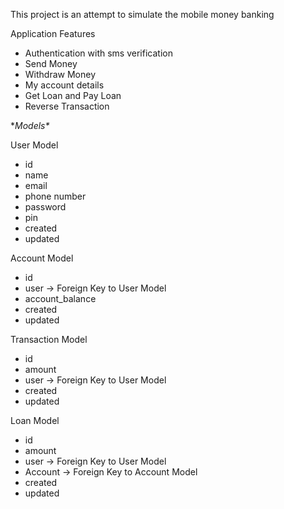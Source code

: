 This project is an attempt to simulate the mobile money banking

Application Features

* Authentication with sms verification
* Send Money
* Withdraw Money
* My account details
* Get Loan and Pay Loan
* Reverse Transaction


**Models\**

User Model

* id
* name
* email
* phone number
* password
* pin
* created
* updated


Account Model

* id
* user -> Foreign Key to User Model
* account_balance
* created
* updated

Transaction Model

* id
* amount
* user -> Foreign Key to User Model
* created
* updated

Loan Model

* id
* amount
* user -> Foreign Key to User Model
* Account -> Foreign Key to Account Model
* created
* updated
